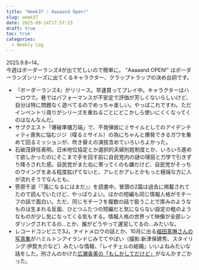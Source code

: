 ```yaml
---
title: "Week37 : Aaaaand Open!"
slug: week37
date: 2025-09-14T17:57:23
draft: true
toc: true
categories:
  - Weekly Log
---
```

2025.9.8~14。  
今週はボーダーランズ4が出て忙しいので簡単に。 "Aaaaand OPEN!" はボーダーランズシリーズに出てくるキャラクター、クラップトラップの決め台詞です。

- 『ボーダーランズ4』がリリース。早速買ってプレイ中。キャラクターはハーロウで。巷ではパフォーマンスが不安定で評価が芳しくないらしいけど、自分は特に問題なく遊べてるのでめっちゃ楽しい。やっぱこれですわ。ただインベントリ周りがシリーズを重ねるごとにどこかしら使いにくくなってくのはなんなんだ。
- サブクエスト「爆破準備万端」で、不発弾故にミサイルとしてのアイデンティティ喪失に悩むジジ（喋るミサイル）の為にちゃんと爆発できるガワを集めて回るミッションが、吹き替えの演技含めていろいろよかった。
- 石破茂辞任表明。日米地位協定とか選択的夫婦別姓制度とか、いろいろ進めて欲しかったのにそこまで手を回す前に自民党内の謎の理屈と力学で引きずり降ろされた感。自民党がまた右に寄ってくのも嫌だけど、自民党がそっちのウイングをある程度拡げてないと、アレとかアレとかもっと極端な方に人が流れそうでなんとも。
- 笹原千波『『風になるにはまだ』』を読書中。冒頭の2篇は過去に掲載されてたので読んでいたけど、やっぱりよい。ほかの短編も同じ情報人格がモチーフの話で面白い。ただ、同じモチーフを複数の話で扱うことで厚みのようなものは生まれる反面、ひとつふたつの短編だと気にならない設定の粗のようなものが少し気になってくる気もする。情報人格の世界って映像が全部レンダリングされてるの…とか、誰がどうやって運営してるの…みたいな。
- レコードコンビニで3J。ナイトメロウの話とか、10月に出る[福田真琳さんの写真集](https://www.ody-books.com/news/detail/533.php)がハミルトンアイランドじみててやばい（撮影:新津保建秀、スタイリング:伊賀大介など）みたいな情報、『レイチェルの結婚』いいよねみたいな話をした。刑さんのかけた[広瀬香美の「もしかしてだけど」](https://www.youtube.com/watch?v=xg1BDgNktqk)がなんかすごかった。